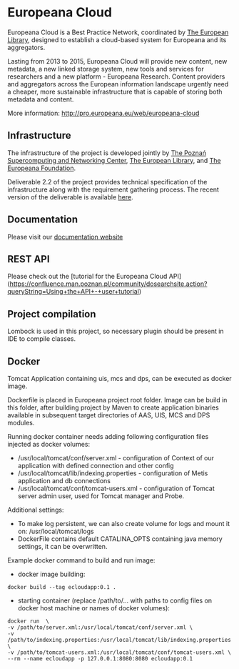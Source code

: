 Europeana Cloud
======

Europeana Cloud is a Best Practice Network, coordinated by [The European Library](http://www.theeuropeanlibrary.org/), designed to establish a cloud-based system for Europeana and its aggregators.

Lasting from 2013 to 2015, Europeana Cloud will provide new content, new metadata, a new linked storage system, new tools and services for researchers and a new platform - Europeana Research. Content providers and aggregators across the European information landscape urgently need a cheaper, more sustainable infrastructure that is capable of storing both metadata and content.

More information: http://pro.europeana.eu/web/europeana-cloud


## Infrastructure

The infrastructure of the project is developed jointly by [The Poznań Supercomputing and Networking Center](http://www.man.poznan.pl/online/en/), [The European Library](http://www.theeuropeanlibrary.org/), and [The Europeana Foundation](http://www.europeana.eu/). 

Deliverable 2.2 of the project provides technical specification of the infrastructure along with the requirement gathering process. The recent version of the deliverable is available [here](http://pro.europeana.eu/files/Europeana_Professional/Projects/Project_list/Europeana_Cloud/Deliverables/D2.2%20Europeana%20Cloud%20Architectural%20Design.pdf).

## Documentation
Please visit our [documentation website]( https://docs.psnc.pl/display/ECLOUD/Europeana+Cloud+User+Documentation)

## REST API
Please check out the [tutorial for the Europeana Cloud API] (https://confluence.man.poznan.pl/community/dosearchsite.action?queryString=Using+the+API+-+user+tutorial)

## Project compilation
Lombock is used in this project, so necessary plugin should be present in IDE to compile classes.

## Docker
Tomcat Application containing uis, mcs and dps, can be executed as docker image.

Dockerfile is placed in Europeana project root folder. Image can be build in this folder, after building project by Maven to 
create application binaries available in subsequent target directories of AAS, UIS, MCS and DPS modules.   

Running docker container needs adding following configuration files injected as docker volumes:
* /usr/local/tomcat/conf/server.xml - configuration of Context of our application with defined connection and other config
* /usr/local/tomcat/lib/indexing.properties - configuration of Metis application and db connections
* /usr/local/tomcat/conf/tomcat-users.xml - configuration of Tomcat server admin user, used for Tomcat manager and Probe.

Additional settings:
* To make log persistent, we can also create volume for logs and mount it on: /usr/local/tomcat/logs
* DockerFile contains default CATALINA_OPTS containing java memory settings, it can be overwritten. 

Example docker command to build and run image:
* docker image building:
```
docker build --tag ecloudapp:0.1 .
```
* starting container (replace /path/to/... with paths to config files on docker host machine or names of docker volumes):
```
docker run  \
-v /path/to/server.xml:/usr/local/tomcat/conf/server.xml \
-v /path/to/indexing.properties:/usr/local/tomcat/lib/indexing.properties \
-v /path/to/tomcat-users.xml:/usr/local/tomcat/conf/tomcat-users.xml \
--rm --name ecloudapp -p 127.0.0.1:8080:8080 ecloudapp:0.1
```